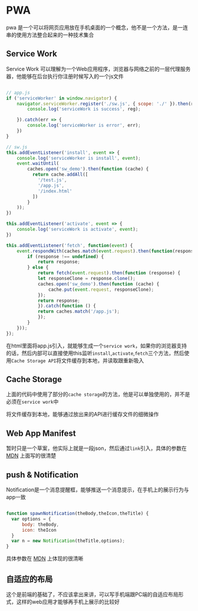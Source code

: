 # PWA

pwa 是一个可以将网页应用放在手机桌面的一个概念，他不是一个方法，是一连串的使用方法整合起来的一种技术集合

## Service Work

Service Work 可以理解为一个Web应用程序，浏览器与网络之前的一层代理服务器，他能够在后台执行你注册时候写入的一个js文件

``` javascript

// app.js
if ('serviceWorker' in window.navigator) {
    navigator.serviceWorker.register('./sw.js', { scope: './' }).then(reg => {
        console.log('serviceWork is success', reg);

    }).catch(err => {
        console.log('serviceWorker is error', err);
    })
}

// sw.js
this.addEventListener('install', event => {
    console.log('serviceWorker is install', event);
    event.waitUntil(
        caches.open('sw_demo').then(function (cache) {
          return cache.addAll([
            '/test.js',
            '/app.js',
            '/index.html'
          ])
        }
    ));
})

this.addEventListener('activate', event => {
    console.log('serviceWork is activate', event);
})

this.addEventListener('fetch', function(event) {
    event.respondWith(caches.match(event.request).then(function(response) {
        if (response !== undefined) {
            return response;
        } else {
            return fetch(event.request).then(function (response) {
            let responseClone = response.clone();
            caches.open('sw_demo').then(function (cache) {
                cache.put(event.request, responseClone);
            });
            return response;
            }).catch(function () {
            return caches.match('/app.js');
            });
        }
    }));
});

```

在html里面将app.js引入，就能够生成一个`service work`，如果你的浏览器支持的话，然后内部可以直接使用this监听`install`,`activate`,`fetch`三个方法，然后使用`Cache Storage API`将文件缓存到本地，并读取跟重新吸入

## Cache Storage

上面的代码中使用了部分的`cache storage`的方法，他是可以单独使用的，并不是必须在`service work`中

将文件缓存到本地，能够通过放出来的API进行缓存文件的细微操作

## Web App Manifest

暂时只是一个草案，他实际上就是一段json，然后通过`link`引入，具体的参数在 [MDN](https://developer.mozilla.org/en-US/docs/Web/Manifest) 上面写的很清楚

## push & Notification

Notification是一个消息提醒框，能够推送一个消息提示，在手机上的展示行为与app一致

``` javascript

function spawnNotification(theBody,theIcon,theTitle) {
  var options = {
      body: theBody,
      icon: theIcon
  }
  var n = new Notification(theTitle,options);
}

```

具体参数在 [MDN](https://developer.mozilla.org/en-US/docs/Web/API/notification/Notification) 上体现的很清晰

## 自适应的布局

这个是前端的基础了，不应该拿出来讲，可以写手机端跟PC端的自适应布局形式，这样的web应用才能够再手机上展示的比较好
